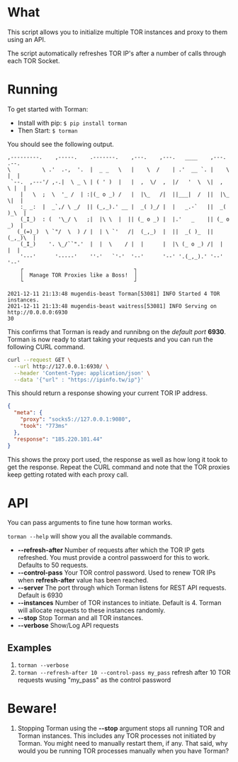 
# What
This script allows you to initialize multiple TOR instances and proxy to them using an API.

The script automatically refreshes TOR IP's after a number of calls through each TOR Socket.

# Running

To get started with Torman:

- Install with pip: ```$ pip install torman``` 
- Then Start: ```$ torman```

You should see the following output.

```text
,---------.    ,-----.    .-------.    ,---.    ,---.   ____    ,---.   .--. 
\          \ .'  .-,  '.  |  _ _   \   |    \  /    | .'  __ `. |    \  |  | 
 `--.  ,---'/ ,-.|  \ _ \ | ( ' )  |   |  ,  \/  ,  |/   '  \  \|  ,  \ |  | 
    |   \  ;  \  '_ /  | :|(_ o _) /   |  |\_   /|  ||___|  /  ||  |\_ \|  | 
    :_ _:  |  _`,/ \ _/  || (_,_).' __ |  _( )_/ |  |   _.-`   ||  _( )_\  | 
    (_I_)  : (  '\_/ \   ;|  |\ \  |  || (_ o _) |  |.'   _    || (_ o _)  | 
   (_(=)_)  \ `"/  \  ) / |  | \ `'   /|  (_,_)  |  ||  _( )_  ||  (_,_)\  | 
    (_I_)    '. \_/``".'  |  |  \    / |  |      |  |\ (_ o _) /|  |    |  | 
    '---'      '-----'    ''-'   `'-'  '--'      '--' '.(_,_).' '--'    '--' 
    ┌                                   ┐
    │  Manage TOR Proxies like a Boss!  │
    └                                   ┘

2021-12-11 21:13:48 mugendis-beast Torman[53081] INFO Started 4 TOR instances.
2021-12-11 21:13:48 mugendis-beast waitress[53081] INFO Serving on http://0.0.0.0:6930
30

```

This confirms that Torman is ready and runnibng on the *default port* **6930**. Torman is now ready to start taking your requests and you can run the following CURL command.


```sh
curl --request GET \
  --url http://127.0.0.1:6930/ \
  --header 'Content-Type: application/json' \
  --data '{"url" : "https://ipinfo.tw/ip"}'
```

This should return a response showing your current TOR IP address.

```json
{
  "meta": {
    "proxy": "socks5://127.0.0.1:9080",
    "took": "773ms"
  },
  "response": "185.220.101.44"
}
```
This shows the proxy port used, the response as well as how long it took to get the response. Repeat the CURL command and note that the TOR proxies keep getting rotated with each proxy call.

# API
You can pass arguments to fine tune how torman works.

```torman --help``` will show you all the available commands.

- **--refresh-after** Number of requests after which the TOR IP gets refreshed. You must provide a control passwoerd for this to work. Defaults to 50 requests.
- **--control-pass** Your TOR control password. Used to renew TOR IPs when **refresh-after** value has been reached.
- **--server** The port through which Torman listens for REST API requests. Default is 6930
- **--instances** Number of TOR instances to initiate. Default is 4. Torman will allocate requests to these instances randomly.
- **--stop** Stop Torman and all TOR instances.
- **--verbose** Show/Log API requests

## Examples

1. ```torman --verbose```
2. ```torman --refresh-after 10 --control-pass my_pass``` refresh after 10 TOR requests wusing "my_pass" as the control password


# Beware!
1. Stopping Torman using the **--stop** argument stops all running TOR and Torman instances. This includes any TOR processes not initiated by Torman. You might need to manually restart them, if any. That said, why would you be running TOR processes manually when you have Torman?





